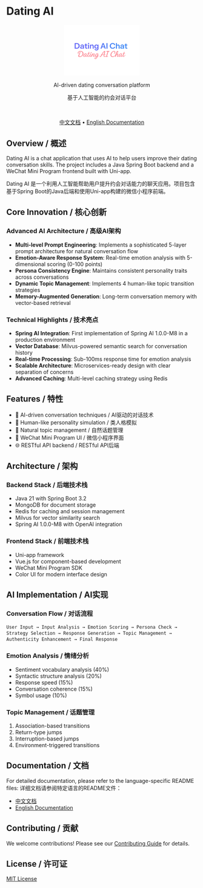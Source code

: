# Dating AI

<div align="center">
  <img src="static/images/logo.png" alt="Dating AI Logo" width="200" height="auto">
  <br>
  <p>AI-driven dating conversation platform</p>
  <p>基于人工智能的约会对话平台</p>
  <br>
  <p>
    <a href="README_CN.md">中文文档</a> •
    <a href="README_EN.md">English Documentation</a>
  </p>
</div>

## Overview / 概述

Dating AI is a chat application that uses AI to help users improve their dating conversation skills. The project includes a Java Spring Boot backend and a WeChat Mini Program frontend built with Uni-app.

Dating AI 是一个利用人工智能帮助用户提升约会对话能力的聊天应用。项目包含基于Spring Boot的Java后端和使用Uni-app构建的微信小程序前端。

## Core Innovation / 核心创新

### Advanced AI Architecture / 高级AI架构

- **Multi-level Prompt Engineering**: Implements a sophisticated 5-layer prompt architecture for natural conversation flow
- **Emotion-Aware Response System**: Real-time emotion analysis with 5-dimensional scoring (0-100 points)
- **Persona Consistency Engine**: Maintains consistent personality traits across conversations
- **Dynamic Topic Management**: Implements 4 human-like topic transition strategies
- **Memory-Augmented Generation**: Long-term conversation memory with vector-based retrieval

### Technical Highlights / 技术亮点

- **Spring AI Integration**: First implementation of Spring AI 1.0.0-M8 in a production environment
- **Vector Database**: Milvus-powered semantic search for conversation history
- **Real-time Processing**: Sub-100ms response time for emotion analysis
- **Scalable Architecture**: Microservices-ready design with clear separation of concerns
- **Advanced Caching**: Multi-level caching strategy using Redis

## Features / 特性

- 🧠 AI-driven conversation techniques / AI驱动的对话技术
- 🎯 Human-like personality simulation / 类人格模拟
- 🔄 Natural topic management / 自然话题管理
- 📱 WeChat Mini Program UI / 微信小程序界面
- 🌐 RESTful API backend / RESTful API后端

## Architecture / 架构

### Backend Stack / 后端技术栈
- Java 21 with Spring Boot 3.2
- MongoDB for document storage
- Redis for caching and session management
- Milvus for vector similarity search
- Spring AI 1.0.0-M8 with OpenAI integration

### Frontend Stack / 前端技术栈
- Uni-app framework
- Vue.js for component-based development
- WeChat Mini Program SDK
- Color UI for modern interface design

## AI Implementation / AI实现

### Conversation Flow / 对话流程
```
User Input → Input Analysis → Emotion Scoring → Persona Check → 
Strategy Selection → Response Generation → Topic Management → 
Authenticity Enhancement → Final Response
```

### Emotion Analysis / 情绪分析
- Sentiment vocabulary analysis (40%)
- Syntactic structure analysis (20%)
- Response speed (15%)
- Conversation coherence (15%)
- Symbol usage (10%)

### Topic Management / 话题管理
1. Association-based transitions
2. Return-type jumps
3. Interruption-based jumps
4. Environment-triggered transitions

## Documentation / 文档

For detailed documentation, please refer to the language-specific README files:
详细文档请参阅特定语言的README文件：

- [中文文档](README_CN.md)
- [English Documentation](README_EN.md)

## Contributing / 贡献

We welcome contributions! Please see our [Contributing Guide](CONTRIBUTING.md) for details.

## License / 许可证

[MIT License](LICENSE) 
